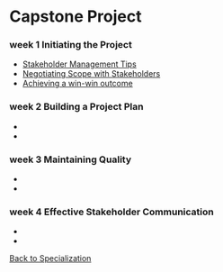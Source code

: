 # Capstone Project

### week 1 Initiating the Project
* [Stakeholder Management Tips](./c6-w1-r1-stakeholder-management-tips-and-takeaways.md)
* [Negotiating Scope with Stakeholders](./c6-w1-r2-negotiating-scope-with-stakeholders.md)
* [Achieving a win-win outcome](./c6-w1-r3-achieving-a-win-win-outcome.md)

### week 2 Building a Project Plan
* []()
* []()

### week 3 Maintaining Quality
* []()
* []()

### week 4 Effective Stakeholder Communication
* []()
* []()

[Back to Specialization](../README.md)